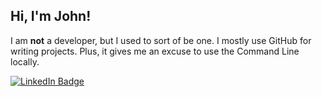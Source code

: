 ## Hi, I'm John!

I am **not** a developer, but I used to sort of be one. I mostly use GitHub for writing projects. Plus, it gives me an excuse to use the Command Line locally.

[![LinkedIn Badge](https://img.shields.io/badge/LinkedIn-Profile-informational?style=flat&logo=linkedin&logoColor=white&color=0D76A8)](https://www.linkedin.com/in/johnragozzine/)
